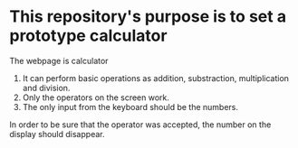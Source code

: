 <h1>
    This repository's purpose is to set a prototype calculator
</h1>
<body>
    <p>
        The webpage is calculator
    </p>
    <ol>
        <li>
             It can perform basic operations as addition, substraction, multiplication and division.
        </li>
        <li>
            Only the operators on the screen work.
        </li>
        <li>
            The only input from the keyboard should be the numbers.
        </li>
    </ol>
    <p>
    In order to be sure that the operator was accepted, the number on the display should disappear.
    </p>
</body>